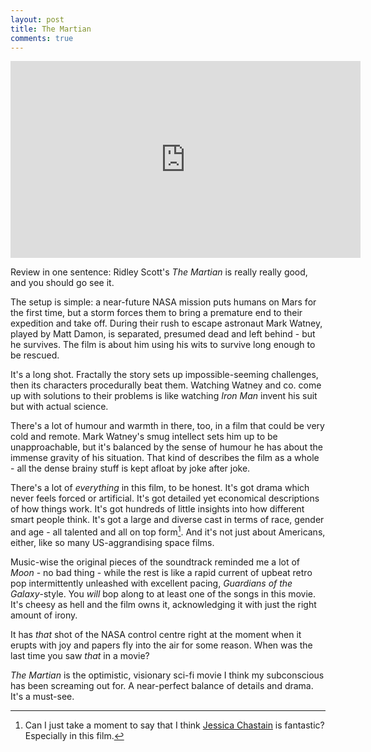 ```yaml
---
layout: post
title: The Martian
comments: true
---
```


<iframe width="560" height="315" src="https://www.youtube.com/embed/ej3ioOneTy8" frameborder="0" allowfullscreen></iframe>
<br />

Review in one sentence: Ridley Scott's *The Martian* is really really good, and you should go see it. 

The setup is simple: a near-future NASA mission puts humans on Mars for the first time, but a storm forces them to bring a premature end to their expedition and take off. During their rush to escape astronaut Mark Watney, played by Matt Damon, is separated, presumed dead and left behind - but he survives. The film is about him using his wits to survive long enough to be rescued.

It's a long shot. Fractally the story sets up impossible-seeming challenges, then its characters procedurally beat them. Watching Watney and co. come up with solutions to their problems is like watching *Iron Man* invent his suit but with actual science.

There's a lot of humour and warmth in there, too, in a film that could be very cold and remote. Mark Watney's smug intellect sets him up to be unapproachable, but it's balanced by the sense of humour he has about the immense gravity of his situation. That kind of describes the film as a whole - all the dense brainy stuff is kept afloat by joke after joke.

There's a lot of *everything* in this film, to be honest. It's got drama which never feels forced or artificial. It's got detailed yet economical descriptions of how things work. It's got hundreds of little insights into how different smart people think. It's got a large and diverse cast in terms of race, gender and age - all talented and all on top form[^fn-1]. And it's not just about Americans, either, like so many US-aggrandising space films. 

Music-wise the original pieces of the soundtrack reminded me a lot of *Moon* - no bad thing - while the rest is like a rapid current of upbeat retro pop intermittently unleashed with excellent pacing, *Guardians of the Galaxy*-style. You *will* bop along to at least one of the songs in this movie. It's cheesy as hell and the film owns it, acknowledging it with just the right amount of irony.

It has *that* shot of the NASA control centre right at the moment when it erupts with joy and papers fly into the air for some reason. When was the last time you saw *that* in a movie? 

*The Martian* is the optimistic, visionary sci-fi movie I think my subconscious has been screaming out for. A near-perfect balance of details and drama. It's a must-see.

[^fn-1]: Can I just take a moment to say that I think [Jessica Chastain](http://www.imdb.com/name/nm1567113/?ref_=tt_cl_t2) is fantastic? Especially in this film.
